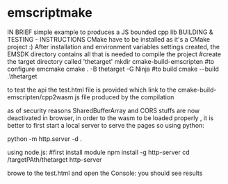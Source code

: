 # emscriptmake

IN BRIEF
simple example to produces a JS bounded cpp lib 
BUILDING & TESTING  -  INSTRUCTIONS
CMake have to be installed as it's a CMake project :)
After installation and environment variables settings created, the EMSDK directory contains all that is needed to compile the project
#create the target directory called 'thetarget'
mkdir cmake-build-emscripten
#to configure 
emcmake cmake . -B thetarget -G Ninja
#to build
cmake --build .\thetarget

to test the api the test.html file is provided which link to the cmake-build-emscripten/cpp2wasm.js file produced by the compilation

as of security reasons SharedBufferArray and CORS stuffs are now deactivated in browser, in order to the wasm to be loaded  properly , it is better to first start a local server to serve the pages
so using python:

python -m http.server -d .

using node.js:
#first install module
npm install -g http-server
cd /targetPAth/thetarget
http-server

browe to the test.html and open the Console: you should see results
